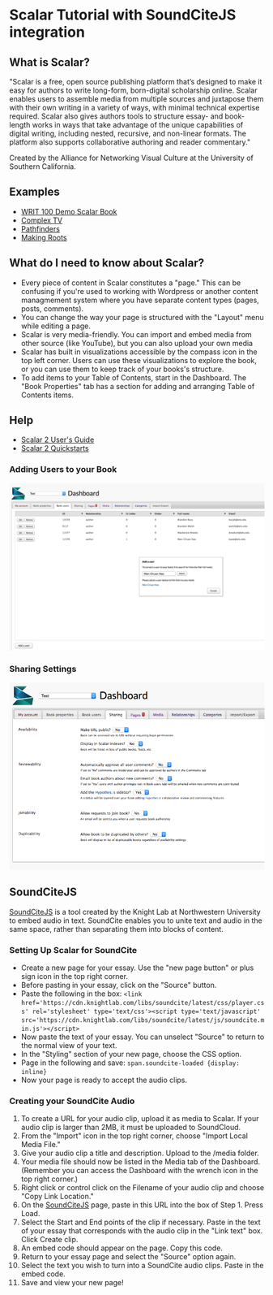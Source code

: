 # Scalar Tutorial with SoundCiteJS integration


## What is Scalar? 
"Scalar is a free, open source publishing platform that’s designed to make it easy for authors to write long-form, born-digital scholarship online. Scalar enables users to assemble media from multiple sources and juxtapose them with their own writing in a variety of ways, with minimal technical expertise required. Scalar also gives authors tools to structure essay- and book-length works in ways that take advantage of the unique capabilities of digital writing, including nested, recursive, and non-linear formats. The platform also supports collaborative authoring and reader commentary."

Created by the Alliance for Networking Visual Culture at the University of Southern California. 

## Examples
* [WRIT 100 Demo Scalar Book](http://scalar.usc.edu/works/wck-writ100/)
* [Complex TV](http://scalar.usc.edu/works/complex-television/index)
* [Pathfinders](http://scalar.usc.edu/works/pathfinders/index)
* [Making Roots](http://makingroots.net/anvc/making-roots/index)

## What do I need to know about Scalar?
* Every piece of content in Scalar constitutes a "page." This can be confusing if you're used to working with Wordpress or another content managmement system where you have separate content types (pages, posts, comments). 
* You can change the way your page is structured with the "Layout" menu while editing a page. 
* Scalar is very media-friendly. You can import and embed media from other source (like YouTube), but you can also upload your own media 
* Scalar has built in visualizations accessible by the compass icon in the top left corner. Users can use these visualizations to explore the book, or you can use them to keep track of your books's structure.
* To add items to your Table of Contents, start in the Dashboard. The "Book Properties" tab has a section for adding and arranging Table of Contents items.

## Help

* [Scalar 2 User's Guide](http://scalar.usc.edu/works/guide2/index)
* [Scalar 2 Quickstarts](http://scalar.usc.edu/works/guide2/quickstarts)


### Adding Users to your Book
![Adding users screenshot](scalar-add-users.png)

### Sharing Settings
![Sharing settings](scalar-sharing-settings.png)



## SoundCiteJS
[SoundCiteJS](http://soundcite.knightlab.com/) is a tool created by the Knight Lab at Northwestern University to embed audio in text. SoundCite enables you to unite text and audio in the same space, rather than separating them into blocks of content. 

### Setting Up Scalar for SoundCite
* Create a new page for your essay. Use the "new page button" or plus sign icon in the top right corner. 
* Before pasting in your essay, click on the "Source" button. 
* Paste the following in the box:
```<link href='https://cdn.knightlab.com/libs/soundcite/latest/css/player.css' rel='stylesheet' type='text/css'><script type='text/javascript' src='https://cdn.knightlab.com/libs/soundcite/latest/js/soundcite.min.js'></script>``` 
* Now paste the text of your essay. You can unselect "Source" to return to the normal view of your text. 
* In the "Styling" section of your new page, choose  the CSS option. 
* Page in the following and save:
 ```span.soundcite-loaded {display: inline}``` 
* Now your page is ready to accept the audio clips. 


### Creating your SoundCite Audio
1. To create a URL for your audio clip, upload it as media to Scalar. If your audio clip is larger than 2MB, it must be uploaded to SoundCloud. 
2. From the "Import" icon in the top right corner, choose "Import Local Media File."
3. Give your audio clip a title and description. Upload to the /media folder. 
4. Your media file should now be listed in the Media tab of the Dashboard. (Remember you can access the Dashboard with the wrench icon in the top right corner.)
5. Right click or control click on the Filename of your audio clip and choose "Copy Link Location."
6. On the [SoundCiteJS](http://soundcite.knightlab.com/) page, paste in this URL into the box of Step 1. Press Load.
7. Select the Start and End points of the clip if necessary. Paste in the text of your essay that corresponds with the audio clip in the "Link text" box. Click Create clip.
8. An embed code should appear on the page. Copy this code. 
9. Return to your essay page and select the "Source" option again. 
10. Select the text you wish to turn into a SoundCite audio clips. Paste in the embed code. 
11. Save and view your new page!



